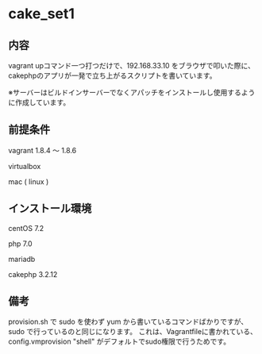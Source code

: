 # cake_set1

## 内容
vagrant upコマンド一つ打つだけで、192.168.33.10 をブラウザで叩いた際に、
cakephpのアプリが一発で立ち上がるスクリプトを書いています。

※サーバーはビルドインサーバーでなくアパッチをインストールし使用するように作成しています。

## 前提条件
vagrant 1.8.4 〜 1.8.6

virtualbox 

mac ( linux )


## インストール環境
centOS 7.2

php 7.0

mariadb

cakephp 3.2.12


## 備考
provision.sh で sudo を使わず yum から書いているコマンドばかりですが、
sudo で行っているのと同じになります。
これは、Vagrantfileに書かれている、config.vmprovision "shell" がデフォルトでsudo権限で行うためです。
